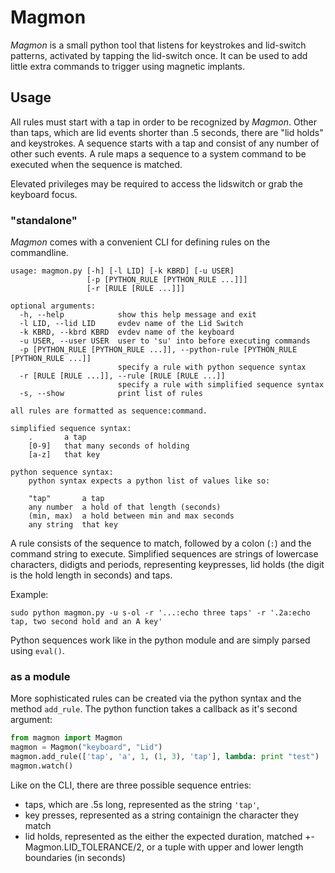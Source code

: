 Magmon
=========

*Magmon* is a small python tool that listens for keystrokes and lid-switch patterns, activated by tapping the lid-switch once.
It can be used to add little extra commands to trigger using magnetic implants.

Usage
-----
All rules must start with a tap in order to be recognized by *Magmon*.
Other than taps, which are lid events shorter than .5 seconds, there are "lid holds" and keystrokes.
A sequence starts with a tap and consist of any number of other such events.
A rule maps a sequence to a system command to be executed when the sequence is matched.

Elevated privileges may be required to access the lidswitch or grab the keyboard focus.

### "standalone"
*Magmon* comes with a convenient CLI for defining rules on the commandline.

    usage: magmon.py [-h] [-l LID] [-k KBRD] [-u USER]
                     [-p [PYTHON_RULE [PYTHON_RULE ...]]]
                     [-r [RULE [RULE ...]]]

    optional arguments:
      -h, --help            show this help message and exit
      -l LID, --lid LID     evdev name of the Lid Switch
      -k KBRD, --kbrd KBRD  evdev name of the keyboard
      -u USER, --user USER  user to 'su' into before executing commands
      -p [PYTHON_RULE [PYTHON_RULE ...]], --python-rule [PYTHON_RULE [PYTHON_RULE ...]]
                            specify a rule with python sequence syntax
      -r [RULE [RULE ...]], --rule [RULE [RULE ...]]
                            specify a rule with simplified sequence syntax
      -s, --show            print list of rules

    all rules are formatted as sequence:command.

    simplified sequence syntax:
        .       a tap
        [0-9]   that many seconds of holding
        [a-z]   that key

    python sequence syntax:
        python syntax expects a python list of values like so:

        "tap"       a tap
        any number  a hold of that length (seconds)
        (min, max)  a hold between min and max seconds
        any string  that key

A rule consists of the sequence to match, followed by a colon (`:`) and the command string to execute.
Simplified sequences are strings of lowercase characters, didigts and periods, representing keypresses, lid holds (the digit is the hold length in seconds) and taps.

Example:

    sudo python magmon.py -u s-ol -r '...:echo three taps' -r '.2a:echo tap, two second hold and an A key'

Python sequences work like in the python module and are simply parsed using `eval()`.

### as a module
More sophisticated rules can be created via the python syntax and the method `add_rule`.
The python function takes a callback as it's second argument:

```python
from magmon import Magmon
magmon = Magmon("keyboard", "Lid")
magmon.add_rule(['tap', 'a', 1, (1, 3), 'tap'], lambda: print "test")
magmon.watch()
```

Like on the CLI, there are three possible sequence entries:

* taps, which are .5s long, represented as the string `'tap'`,
* key presses, represented as a string containign the character they match
* lid holds, represented as the either the expected duration, matched +- Magmon.LID_TOLERANCE/2, or a tuple with upper and lower length boundaries (in seconds)
